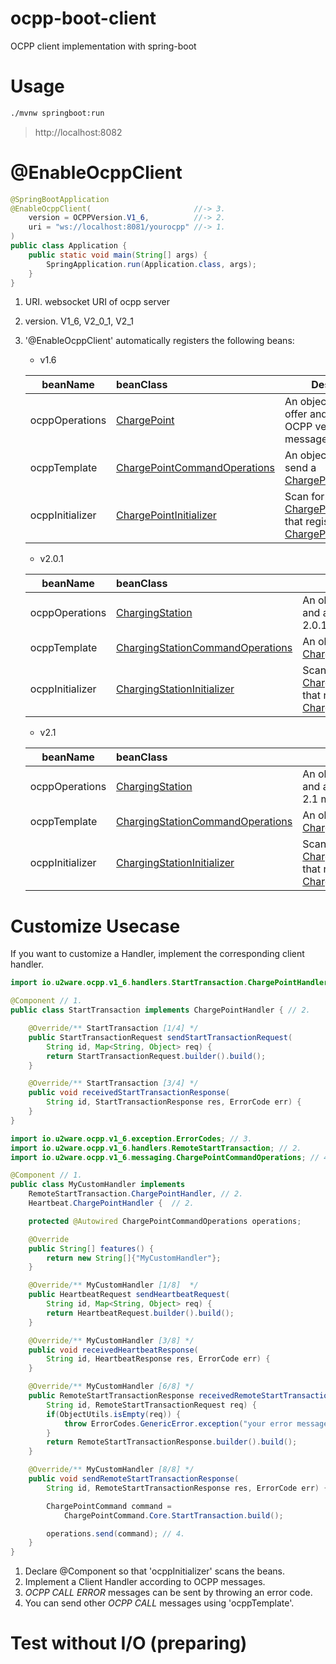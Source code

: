 # ocpp-boot-client
OCPP client implementation with spring-boot

# Usage

```bash
./mvnw springboot:run
```

> http://localhost:8082


# @EnableOcppClient 

```java
@SpringBootApplication
@EnableOcppClient(                       //-> 3. 
    version = OCPPVersion.V1_6,          //-> 2. 
	uri = "ws://localhost:8081/yourocpp" //-> 1. 
)
public class Application {
	public static void main(String[] args) {
		SpringApplication.run(Application.class, args);
	}
}
```
1. URI. websocket URI of ocpp server 

2. version. V1_6, V2_0_1, V2_1

3. '@EnableOcppClient' automatically registers the following beans:

    * v1.6

	|beanName|beanClass|Description|
	|------|:---|---|
	|ocppOperations | [ChargePoint]()| An object that can offer and answer OCPP version 1.6 message.|
	|ocppTemplate | [ChargePointCommandOperations]() | An object that can send a [ChargePointCommand]().|
	|ocppInitializer | [ChargePointInitializer]()| Scan for a [ChargePointHandler]() that register it in [ChargePoint]().|


    * v2.0.1

	|beanName|beanClass|Description|
	|------|:---|---|
	|ocppOperations | [ChargingStation]()| An object that can offer and answer OCPP version 2.0.1 message.|
	|ocppTemplate | [ChargingStationCommandOperations]()| An object that can send a [ChargingStationCommand]().|
	|ocppInitializer | [ChargingStationInitializer]()| Scan for a [ChargingStationHandler]() that register it in [ChargingStation]().|

    * v2.1

	|beanName|beanClass|Description|
	|------|:---|---|
	|ocppOperations | [ChargingStation]()| An object that can offer and answer OCPP version 2.1 message.|
	|ocppTemplate | [ChargingStationCommandOperations]()| An object that can send a [ChargingStationCommand]().|
	|ocppInitializer | [ChargingStationInitializer]()| Scan for a [ChargingStationHandler]() that register it in [ChargingStation]().|


# Customize Usecase   

If you want to customize a Handler, implement the corresponding client handler.

```java
import io.u2ware.ocpp.v1_6.handlers.StartTransaction.ChargePointHandler; // 2.

@Component // 1.
public class StartTransaction implements ChargePointHandler { // 2.

    @Override/** StartTransaction [1/4] */
    public StartTransactionRequest sendStartTransactionRequest(
        String id, Map<String, Object> req) {
        return StartTransactionRequest.builder().build();
    } 

    @Override/** StartTransaction [3/4] */
    public void receivedStartTransactionResponse(
        String id, StartTransactionResponse res, ErrorCode err) {        
    }
}
```

```java
import io.u2ware.ocpp.v1_6.exception.ErrorCodes; // 3.
import io.u2ware.ocpp.v1_6.handlers.RemoteStartTransaction; // 2.
import io.u2ware.ocpp.v1_6.messaging.ChargePointCommandOperations; // 4.

@Component // 1.
public class MyCustomHandler implements 
    RemoteStartTransaction.ChargePointHandler, // 2.
    Heartbeat.ChargePointHandler {  // 2.

    protected @Autowired ChargePointCommandOperations operations;

    @Override
    public String[] features() {
        return new String[]{"MyCustomHandler"};
    }

    @Override/** MyCustomHandler [1/8]  */
    public HeartbeatRequest sendHeartbeatRequest(
        String id, Map<String, Object> req) {
        return HeartbeatRequest.builder().build();
    }

    @Override/** MyCustomHandler [3/8] */
    public void receivedHeartbeatResponse(
        String id, HeartbeatResponse res, ErrorCode err) {
    }

    @Override/** MyCustomHandler [6/8] */
    public RemoteStartTransactionResponse receivedRemoteStartTransactionRequest(
        String id, RemoteStartTransactionRequest req) {
        if(ObjectUtils.isEmpty(req)) {
            throw ErrorCodes.GenericError.exception("your error message"); // 3.
        }            
        return RemoteStartTransactionResponse.builder().build();        
    }

    @Override/** MyCustomHandler [8/8] */
    public void sendRemoteStartTransactionResponse(
        String id, RemoteStartTransactionResponse res, ErrorCode err) {

        ChargePointCommand command = 
            ChargePointCommand.Core.StartTransaction.build();            

        operations.send(command); // 4.
    }
}
```

1. Declare @Component so that 'ocppInitializer' scans the beans.
2. Implement a Client Handler according to OCPP messages. 
3. <i>OCPP CALL ERROR</i> messages can be sent by throwing an error code. 
4. You can send other <i>OCPP CALL</i> messages using 'ocppTemplate'.


# Test without I/O (preparing)









